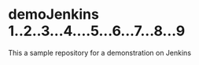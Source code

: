 # demoJenkins 1..2..3...4....5...6...7...8...9
This a sample repository for a demonstration on Jenkins
